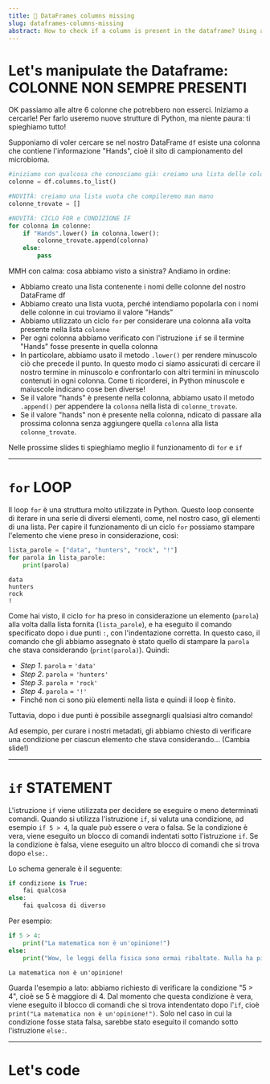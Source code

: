 ```yaml
---
title: 📖 DataFrames columns missing
slug: dataframes-columns-missing
abstract: How to check if a column is present in the dataframe? Using a for loop and an if statement.
---
```


# Let's manipulate the Dataframe: COLONNE NON SEMPRE PRESENTI

OK passiamo alle altre 6 colonne che potrebbero non esserci. Iniziamo a cercarle! Per farlo useremo nuove strutture di Python, ma niente paura: ti spieghiamo tutto!

Supponiamo di voler cercare se nel nostro DataFrame `df` esiste una colonna che contiene l'informazione "Hands", cioè il sito di campionamento del microbioma.

```python
#iniziamo con qualcosa che conosciamo già: creiamo una lista delle colonne del nostra DataFrame 
colonne = df.columns.to_list()

#NOVITÀ: creiamo una lista vuota che compileremo man mano
colonne_trovate = []

#NOVITÀ: CICLO FOR e CONDIZIONE IF
for colonna in colonne:
    if "Hands".lower() in colonna.lower():
        colonne_trovate.append(colonna)
    else:
        pass
```

MMH con calma: cosa abbiamo visto a sinistra? Andiamo in ordine:
* Abbiamo creato una lista contenente i nomi delle colonne del nostro DataFrame df
* Abbiamo creato una lista vuota, perché intendiamo popolarla con i nomi delle colonne in cui troviamo il valore "Hands"
* Abbiamo utilizzato un ciclo `for` per considerare una colonna alla volta presente nella lista `colonne`
* Per ogni colonna abbiamo verificato con l'istruzione `if` se il termine "Hands" fosse presente in quella colonna
* In particolare, abbiamo usato il metodo `.lower()` per rendere minuscolo ciò che precede il punto. In questo modo ci siamo assicurati di cercare il nostro termine in minuscolo e confrontarlo con altri termini in minuscolo contenuti in ogni colonna. Come ti ricorderei, in Python minuscole e maiuscole indicano cose ben diverse!
* Se il valore "hands" è presente nella colonna, abbiamo usato il metodo `.append()` per appendere la `colonna` nella lista di `colonne_trovate`.
* Se il valore "hands" non è presente nella colonna, ndicato di passare alla prossima colonna senza aggiungere quella `colonna` alla lista `colonne_trovate`.

Nelle prossime slides ti spieghiamo meglio il funzionamento di `for` e `if`

---

# `for` LOOP

Il loop `for` è una struttura molto utilizzate in Python. Questo loop consente di iterare in una serie di diversi elementi, come, nel nostro caso, gli elementi di una lista. Per capire il funzionamento di un ciclo `for` possiamo stampare l'elemento che viene preso in considerazione, così:


```python
lista_parole = ["data", "hunters", "rock", "!"]
for parola in lista_parole:
    print(parola)
```

```out
data
hunters
rock
!
```

Come hai visto, il ciclo `for` ha preso in considerazione un elemento (`parola`) alla volta dalla lista fornita (`lista_parole`), e ha eseguito il comando specificato dopo i due punti `:`, con l'indentazione corretta. In questo caso, il comando che gli abbiamo assegnato è stato quello di stampare la `parola` che stava considerando (`print(parola)`). Quindi:

* *Step 1*. `parola` = `'data'`
* *Step 2*. `parola` = `'hunters'`
* *Step 3*. `parola` = `'rock'`
* *Step 4*. `parola` = `'!'`
* Finché non ci sono più elementi nella lista e quindi il loop è finito.

Tuttavia, dopo i due punti è possibile assegnargli qualsiasi altro comando!

Ad esempio, per curare i nostri metadati, gli abbiamo chiesto di verificare una condizione per ciascun elemento che stava considerando... (Cambia slide!)

---

# `if` STATEMENT

L'istruzione `if` viene utilizzata per decidere se eseguire o meno determinati comandi. Quando si utilizza l'istruzione `if`, si valuta una condizione, ad esempio `if 5 > 4`,  la quale può essere o vera o falsa. Se la condizione è vera, viene eseguito un blocco di comandi indentati sotto l'istruzione `if`. Se la condizione è falsa, viene eseguito un altro blocco di comandi che si trova dopo `else:`.

Lo schema generale è il seguente:

```python
if condizione is True:
    fai qualcosa
else:
    fai qualcosa di diverso
```

Per esempio:
```python
if 5 > 4:
    print("La matematica non è un'opinione!")
else:
    print("Wow, le leggi della fisica sono ormai ribaltate. Nulla ha più senso")
```
```out
La matematica non è un'opinione!
```

Guarda l'esempio a lato: abbiamo richiesto di verificare la condizione "5 > 4", cioè se 5 è maggiore di 4. Dal momento che questa condizione è vera, viene eseguito il blocco di comandi che si trova intendentato dopo l'`if`, cioè `print("La matematica non è un'opinione!")`. Solo nel caso in cui la condizione fosse stata falsa, sarebbe stato eseguito il comando sotto l'istruzione `else:`.

---

# Let's code
